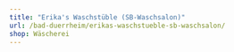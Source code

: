 ```yaml
---
title: "Erika's Waschstüble (SB-Waschsalon)"
url: /bad-duerrheim/erikas-waschstueble-sb-waschsalon/
shop: Wäscherei
---
```

